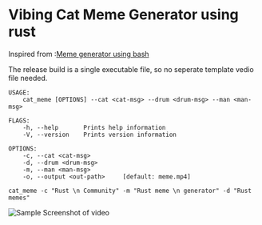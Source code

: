 # Vibing Cat Meme Generator using rust

Inspired from :[Meme generator using bash](https://www.reddit.com/r/linuxmemes/comments/jvvcrk/generating_cat_vibing_memes_with_bash_why_not/)

The release build is a single executable file, so no seperate template vedio file needed. 

```
USAGE:
    cat_meme [OPTIONS] --cat <cat-msg> --drum <drum-msg> --man <man-msg>

FLAGS:
    -h, --help       Prints help information
    -V, --version    Prints version information

OPTIONS:
    -c, --cat <cat-msg>        
    -d, --drum <drum-msg>      
    -m, --man <man-msg>        
    -o, --output <out-path>     [default: meme.mp4]
```

```
cat_meme -c "Rust \n Community" -m "Rust meme \n generator" -d "Rust memes"  
```
![Sample Screenshot of video](https://github.com/rajpar29/vibing_cat_rust/blob/master/sample_screenshot.png?raw=true)
